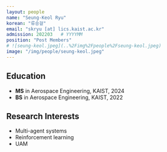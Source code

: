 ```yaml
---
layout: people
name: "Seung-Keol Ryu"
korean: "류승걸"
email: "skryu [at] lics.kaist.ac.kr"
admission: 202203   # YYYYMM
position: "Post Members"
# ![seung-keol.jpeg](..%2Fimg%2Fpeople%2Fseung-keol.jpeg)
image: "/img/people/seung-keol.jpeg"
---
```


## Education

- **MS** in Aerospace Engineering, KAIST, 2024
- **BS** in Aerospace Engineering, KAIST, 2022

## Research Interests

- Multi-agent systems
- Reinforcement learning
- UAM
